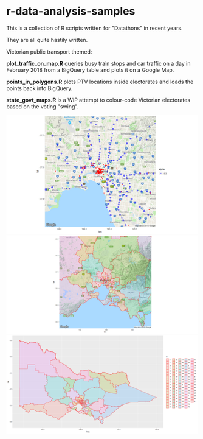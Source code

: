 # r-data-analysis-samples

This is a collection of R scripts written for "Datathons" in recent years.

They are all quite hastily written. 

Victorian public transport themed:

**plot_traffic_on_map.R** queries busy train stops and car traffic on a day in 
February 2018 from a BigQuery table and plots it on a Google Map.

**points_in_polygons.R** plots PTV locations inside electorates and loads the 
points back into BigQuery.

**state_govt_maps.R** is a WIP attempt to colour-code Victorian electorates 
based on the voting "swing".

![Busy train stops](20180207-0700-0900_Train_and_Cars.jpg)
![Victorian electorates](Vic-electorate-3.jpg)
![Victorian electorates](Vic-electorate-2.png)
